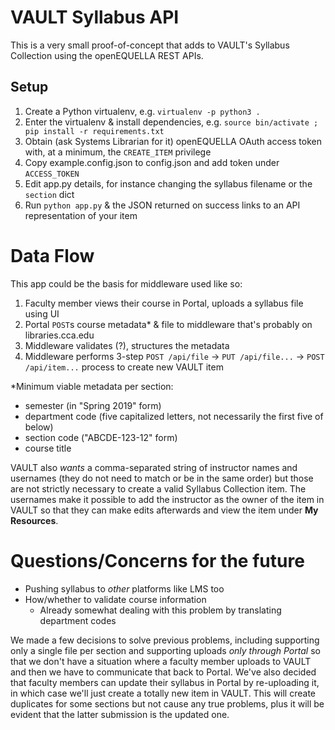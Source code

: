 # VAULT Syllabus API

This is a very small proof-of-concept that adds to VAULT's Syllabus Collection using the openEQUELLA REST APIs.

## Setup

1. Create a Python virtualenv, e.g. `virtualenv -p python3 .`
1. Enter the virtualenv & install dependencies, e.g. `source bin/activate ; pip install -r requirements.txt`
1. Obtain (ask Systems Librarian for it) openEQUELLA OAuth access token with, at a minimum, the `CREATE_ITEM` privilege
1. Copy example.config.json to config.json and add token under `ACCESS_TOKEN`
1. Edit app.py details, for instance changing the syllabus filename or the `section` dict
1. Run `python app.py` & the JSON returned on success links to an API representation of your item

# Data Flow

This app could be the basis for middleware used like so:

1. Faculty member views their course in Portal, uploads a syllabus file using UI
1. Portal `POST`s course metadata\* & file to middleware that's probably on libraries.cca.edu
1. Middleware validates (?), structures the metadata
1. Middleware performs 3-step `POST /api/file` -> `PUT /api/file...` -> `POST /api/item...` process to create new VAULT item

\*Minimum viable metadata per section:

- semester (in "Spring 2019" form)
- department code (five capitalized letters, not necessarily the first five of below)
- section code ("ABCDE-123-12" form)
- course title

VAULT also _wants_ a comma-separated string of instructor names and usernames (they do not need to match or be in the same order) but those are not strictly necessary to create a valid Syllabus Collection item. The usernames make it possible to add the instructor as the owner of the item in VAULT so that they can make edits afterwards and view the item under **My Resources**.

# Questions/Concerns for the future

- Pushing syllabus to _other_ platforms like LMS too
- How/whether to validate course information
    + Already somewhat dealing with this problem by translating department codes

We made a few decisions to solve previous problems, including supporting only a single file per section and supporting uploads _only through Portal_ so that we don't have a situation where a faculty member uploads to VAULT and then we have to communicate that back to Portal. We've also decided that faculty members can update their syllabus in Portal by re-uploading it, in which case we'll just create a totally new item in VAULT. This will create duplicates for some sections but not cause any true problems, plus it will be evident that the latter submission is the updated one.
